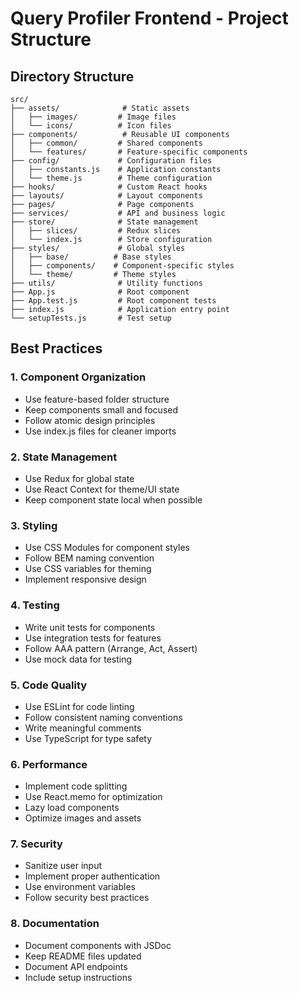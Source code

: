 # Query Profiler Frontend - Project Structure

## Directory Structure

```
src/
├── assets/              # Static assets
│   ├── images/         # Image files
│   └── icons/          # Icon files
├── components/          # Reusable UI components
│   ├── common/         # Shared components
│   └── features/       # Feature-specific components
├── config/             # Configuration files
│   ├── constants.js    # Application constants
│   └── theme.js        # Theme configuration
├── hooks/              # Custom React hooks
├── layouts/            # Layout components
├── pages/              # Page components
├── services/           # API and business logic
├── store/              # State management
│   ├── slices/         # Redux slices
│   └── index.js        # Store configuration
├── styles/             # Global styles
│   ├── base/          # Base styles
│   ├── components/    # Component-specific styles
│   └── theme/         # Theme styles
├── utils/              # Utility functions
├── App.js              # Root component
├── App.test.js         # Root component tests
├── index.js            # Application entry point
└── setupTests.js       # Test setup
```

## Best Practices

### 1. Component Organization
- Use feature-based folder structure
- Keep components small and focused
- Follow atomic design principles
- Use index.js files for cleaner imports

### 2. State Management
- Use Redux for global state
- Use React Context for theme/UI state
- Keep component state local when possible

### 3. Styling
- Use CSS Modules for component styles
- Follow BEM naming convention
- Use CSS variables for theming
- Implement responsive design

### 4. Testing
- Write unit tests for components
- Use integration tests for features
- Follow AAA pattern (Arrange, Act, Assert)
- Use mock data for testing

### 5. Code Quality
- Use ESLint for code linting
- Follow consistent naming conventions
- Write meaningful comments
- Use TypeScript for type safety

### 6. Performance
- Implement code splitting
- Use React.memo for optimization
- Lazy load components
- Optimize images and assets

### 7. Security
- Sanitize user input
- Implement proper authentication
- Use environment variables
- Follow security best practices

### 8. Documentation
- Document components with JSDoc
- Keep README files updated
- Document API endpoints
- Include setup instructions 